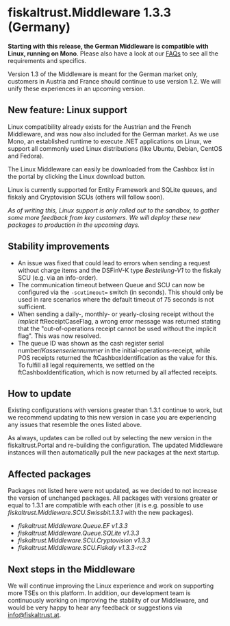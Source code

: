 # fiskaltrust.Middleware 1.3.3 (Germany)
**Starting with this release, the German Middleware is compatible with Linux, running on Mono**. Please also have a look at our [FAQs](https://docs.fiskaltrust.cloud/doc/faq/qna/market-de.html#can-i-run-the-fiskaltrust-middleware-on-linux-what-are-the-requirements-and-limitations-of-the-middleware-when-running-on-linux) to see all the requirements and specifics.

<div class="alert alert-warning" role="alert" style="border-radius: 0">Version 1.3 of the Middleware is meant for the German market only, customers in Austria and France should continue to use version 1.2. We will unify these experiences in an upcoming version.</div>

## New feature: Linux support
Linux compatibility already exists for the Austrian and the French Middleware, and was now also included for the German market. As we use Mono, an established runtime to execute .NET applications on Linux, we support all commonly used Linux distributions (like Ubuntu, Debian, CentOS and Fedora). 

The Linux Middleware can easily be downloaded from the Cashbox list in the portal by clicking the Linux download button.

Linux is currently supported for Entity Framework and SQLite queues, and fiskaly and Cryptovision SCUs (others will follow soon).

_As of writing this, Linux support is only rolled out to the sandbox, to gather some more feedback from key customers. We will deploy these new packages to production in the upcoming days._

## Stability improvements
- An issue was fixed that could lead to errors when sending a request without charge items and the DSFinV-K type _Bestellung-V1_ to the fiskaly SCU (e.g. via an info-order).
- The communication timeout between Queue and SCU can now be configured via the `-scutimeout=` switch (in seconds). This should only be used in rare scenarios where the default timeout of 75 seconds is not sufficient.
- When sending a daily-, monthly- or yearly-closing receipt without the _implicit_ ftReceiptCaseFlag, a wrong error message was returned stating that the "out-of-operations receipt cannot be used without the implicit flag". This was now resolved.
- The queue ID was shown as the cash register serial number/_Kassenseriennummer_ in the initial-operations-receipt, while POS receipts returned the ftCashboxIdentification as the value for this. To fulfill all legal requirements, we settled on the ftCashboxIdentification, which is now returned by all affected receipts.

## How to update
Existing configurations with versions greater than 1.3.1 continue to work, but we recommend updating to this new version in case you are experiencing any issues that resemble the ones listed above.

As always, updates can be rolled out by selecting the new version in the fiskaltrust.Portal and re-building the configuration. The updated Middleware instances will then automatically pull the new packages at the next startup.

## Affected packages
Packages not listed here were not updated, as we decided to not increase the version of unchanged packages. All packages with versions greater or equal to 1.3.1 are compatible with each other (it is e.g. possible to use _fiskaltrust.Middleware.SCU.Swissbit.1.3.1_ with the new packages).

- _fiskaltrust.Middleware.Queue.EF v1.3.3_
- _fiskaltrust.Middleware.Queue.SQLite v1.3.3_
- _fiskaltrust.Middleware.SCU.Cryptovision v1.3.3_
- _fiskaltrust.Middleware.SCU.Fiskaly v1.3.3-rc2_


## Next steps in the Middleware
We will continue improving the Linux experience and work on supporting more TSEs on this platform. In addition, our development team is continuously working on improving the stability of our Middleware, and would be very happy to hear any feedback or suggestions via info@fiskaltrust.at.
